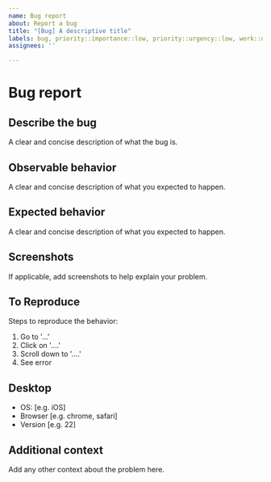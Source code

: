 ```yaml
---
name: Bug report
about: Report a bug
title: "[Bug] A descriptive title"
labels: bug, priority::importance::low, priority::urgency::low, work::disorder
assignees: ''

---
```


Bug report
==========
<!-- 
Ensure you change the labels to provide a correct priority and work level.
-->

Describe the bug
----------------
A clear and concise description of what the bug is.

Observable behavior
-------------------
A clear and concise description of what you expected to happen.

Expected behavior
-----------------
A clear and concise description of what you expected to happen.

Screenshots
-----------
If applicable, add screenshots to help explain your problem.

To Reproduce
------------
Steps to reproduce the behavior:
1. Go to '...'
2. Click on '....'
3. Scroll down to '....'
4. See error

Desktop
-------
 - OS: [e.g. iOS]
 - Browser [e.g. chrome, safari]
 - Version [e.g. 22]

Additional context
------------------
Add any other context about the problem here.
